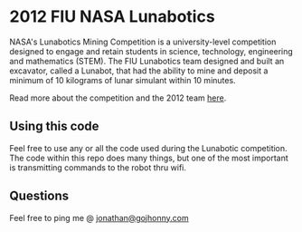 2012 FIU NASA Lunabotics
===================

NASA's Lunabotics Mining Competition is a university-level competition designed to engage and retain students in science, technology, engineering and mathematics (STEM). The FIU Lunabotics team designed and built an excavator, called a Lunabot, that had the ability to mine and deposit a minimum of 10 kilograms of lunar simulant within 10 minutes.

Read more about the competition and the 2012 team [here](https://sites.google.com/site/fiulunaboticstest/2011-2012-Team).

Using this code
--
Feel free to use any or all the code used during the Lunabotic competition. The code within this repo does many things, but one of the most important is transmitting commands to the robot thru wifi. 

Questions
--
Feel free to ping me @ jonathan@gojhonny.com
